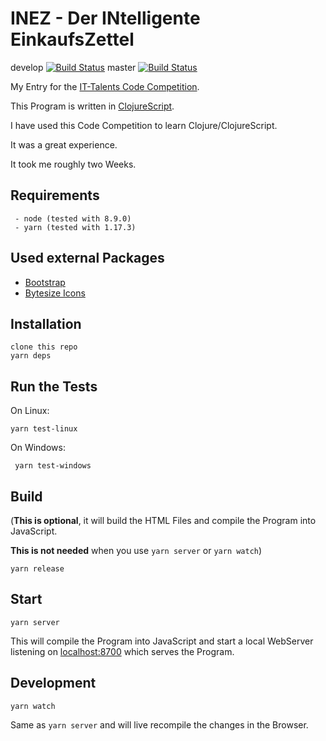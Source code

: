 ﻿# INEZ - Der INtelligente EinkaufsZettel
develop [![Build Status](https://travis-ci.com/p85/ines.svg?token=WBCzZARApxyW7X3Upy1E&branch=develop)](https://travis-ci.com/p85/ines)
master [![Build Status](https://travis-ci.com/p85/ines.svg?token=WBCzZARApxyW7X3Upy1E&branch=master)](https://travis-ci.com/p85/ines)

My Entry for the [IT-Talents Code Competition](https://www.it-talents.de/foerderung/code-competition/edeka-digital-code-competition-08-2019).

This Program is written in [ClojureScript](https://clojurescript.org/).

I have used this Code Competition to learn Clojure/ClojureScript.

It was a great experience. 

It took me roughly two Weeks.

## Requirements
	 - node (tested with 8.9.0)
	 - yarn (tested with 1.17.3)
## Used external Packages
- [Bootstrap](https://getbootstrap.com/)
- [Bytesize Icons](https://github.com/danklammer/bytesize-icons/)
## Installation
    clone this repo
    yarn deps
## Run the Tests
On Linux:

    yarn test-linux

On Windows:

     yarn test-windows

## Build
(**This is optional**, it will build the HTML Files and compile the Program into JavaScript. 

**This is not needed** when you use `yarn server` or `yarn watch`)

    yarn release
## Start

    yarn server
This will compile the Program into JavaScript and start a local WebServer listening on [localhost:8700](http://127.0.0.1:8700/) which serves the Program.
## Development

    yarn watch
Same as `yarn server` and will live recompile the changes in the Browser.
